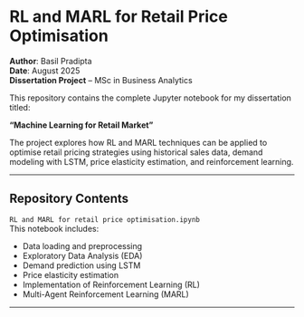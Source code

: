 # RL and MARL for Retail Price Optimisation

**Author**: Basil Pradipta  
**Date**: August 2025  
**Dissertation Project** – MSc in Business Analytics

This repository contains the complete Jupyter notebook for my dissertation titled:

**“Machine Learning for Retail Market”**

The project explores how RL and MARL techniques can be applied to optimise retail pricing strategies using historical sales data, demand modeling with LSTM, price elasticity estimation, and reinforcement learning.

---

## Repository Contents

`RL and MARL for retail price optimisation.ipynb`  
  This notebook includes:
  - Data loading and preprocessing
  - Exploratory Data Analysis (EDA)
  - Demand prediction using LSTM
  - Price elasticity estimation
  - Implementation of Reinforcement Learning (RL)
  - Multi-Agent Reinforcement Learning (MARL)

---
